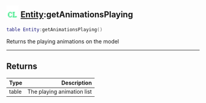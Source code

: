 ## <img src="../../.gitbook/assets/client.png" width="32" height="32" /> [Entity](../entity/README.md):getAnimationsPlaying

```lua
table Entity:getAnimationsPlaying()
```

Returns the playing animations on the model

-----------------
## Returns

| Type   | Description |
| ------ | ----------: |
| table | The playing animation list |
